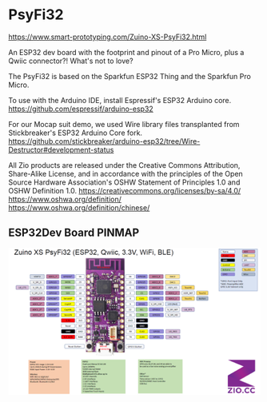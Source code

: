 # PsyFi32

https://www.smart-prototyping.com/Zuino-XS-PsyFi32.html

An ESP32 dev board with the footprint and pinout of a Pro Micro, plus a Qwiic connector?! What's not to love?

The PsyFi32 is based on the Sparkfun ESP32 Thing and the Sparkfun Pro Micro.

To use with the Arduino IDE, install Espressif's ESP32 Arduino core. https://github.com/espressif/arduino-esp32

For our Mocap suit demo, we used Wire library files transplanted from Stickbreaker's ESP32 Arduino Core fork. https://github.com/stickbreaker/arduino-esp32/tree/Wire-Destructor#development-status

All Zio products are released under the Creative Commons Attribution, Share-Alike License, and in accordance with the principles of the Open Source Hardware Association's OSHW Statement of Principles 1.0 and OSHW Definition 1.0. https://creativecommons.org/licenses/by-sa/4.0/
https://www.oshwa.org/definition/
https://www.oshwa.org/definition/chinese/


## ESP32Dev Board PINMAP

![Pin Functions](PsyFi32_PinOuts.png)
